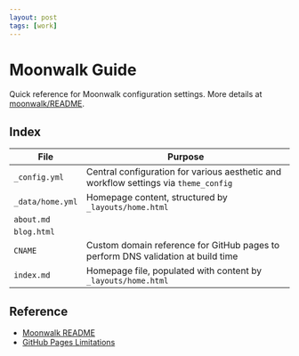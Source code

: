 ```yaml
---
layout: post
tags: [work]
---
```


# Moonwalk Guide

Quick reference for Moonwalk configuration settings. More details at [moonwalk/README](https://github.com/abhinavs/moonwalk/blob/master/README.md).

## Index

| File | Purpose |
|-|-|
| `_config.yml` | Central configuration for various aesthetic and workflow settings via `theme_config` |
|`_data/home.yml` | Homepage content, structured by `_layouts/home.html` |
| `about.md` | |
| `blog.html` | |
| `CNAME` | Custom domain reference for GitHub pages to perform DNS validation at build time |
| `index.md` | Homepage file, populated with content by `_layouts/home.html` |

## Reference

- [Moonwalk README](https://github.com/abhinavs/moonwalk/blob/master/README.md)
- [GitHub Pages Limitations](https://docs.github.com/en/pages/getting-started-with-github-pages/about-github-pages#usage-limits)